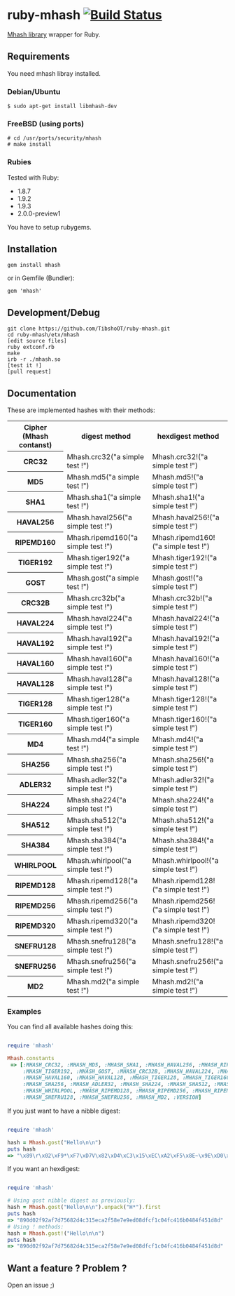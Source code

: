 # ruby-mhash [![Build Status](https://travis-ci.org/TibshoOT/ruby-mhash.png?branch=master)](https://travis-ci.org/TibshoOT/ruby-mhash)

[Mhash library](http://mhash.sourceforge.net/) wrapper for Ruby.

## Requirements

You need mhash libray installed.

### Debian/Ubuntu

    $ sudo apt-get install libmhash-dev

### FreeBSD (using ports)

    # cd /usr/ports/security/mhash
    # make install

### Rubies

Tested with Ruby:

* 1.8.7
* 1.9.2
* 1.9.3
* 2.0.0-preview1

You have to setup rubygems.

## Installation

    gem install mhash

or in Gemfile (Bundler):

    gem 'mhash'

## Development/Debug

    git clone https://github.com/TibshoOT/ruby-mhash.git
    cd ruby-mhash/etx/mhash
    [edit source files]
    ruby extconf.rb
    make
    irb -r ./mhash.so
    [test it !]
    [pull request]


## Documentation

These are implemented hashes with their methods:

<table>
<tr>
  <th>Cipher (Mhash contanst)</th>
  <th>digest method</th>
  <th>hexdigest method</th>
</tr>
<tr>
  <th>CRC32</th>
  <td>Mhash.crc32("a simple test !")</td>
  <td>Mhash.crc32!("a simple test !")</td>
</tr>
<tr>
  <th>MD5</th>
  <td>Mhash.md5("a simple test !")</td>
  <td>Mhash.md5!("a simple test !")</td>
</tr>
<tr>
  <th>SHA1</th>
  <td>Mhash.sha1("a simple test !")</td>
  <td>Mhash.sha1!("a simple test !")</td>
</tr>
<tr>
  <th>HAVAL256</th>
  <td>Mhash.haval256("a simple test !")</td>
  <td>Mhash.haval256!("a simple test !")</td>
</tr>
<tr>
  <th>RIPEMD160</th>
  <td>Mhash.ripemd160("a simple test !")</td>
  <td>Mhash.ripemd160!("a simple test !")</td>
</tr>
<tr>
  <th>TIGER192</th>
  <td>Mhash.tiger192("a simple test !")</td>
  <td>Mhash.tiger192!("a simple test !")</td>
</tr>
<tr>
  <th>GOST</th>
  <td>Mhash.gost("a simple test !")</td>
  <td>Mhash.gost!("a simple test !")</td>
</tr>
<tr>
  <th>CRC32B</th>
  <td>Mhash.crc32b("a simple test !")</td>
  <td>Mhash.crc32b!("a simple test !")</td>
</tr>
<tr>
  <th>HAVAL224</th>
  <td>Mhash.haval224("a simple test !")</td>
  <td>Mhash.haval224!("a simple test !")</td>
</tr>
<tr>
  <th>HAVAL192</th>
  <td>Mhash.haval192("a simple test !")</td>
  <td>Mhash.haval192!("a simple test !")</td>
</tr>
<tr>
  <th>HAVAL160</th>
  <td>Mhash.haval160("a simple test !")</td>
  <td>Mhash.haval160!("a simple test !")</td>
</tr>
<tr>
  <th>HAVAL128</th>
  <td>Mhash.haval128("a simple test !")</td>
  <td>Mhash.haval128!("a simple test !")</td>
</tr>
<tr>
  <th>TIGER128</th>
  <td>Mhash.tiger128("a simple test !")</td>
  <td>Mhash.tiger128!("a simple test !")</td>
</tr>
<tr>
  <th>TIGER160</th>
  <td>Mhash.tiger160("a simple test !")</td>
  <td>Mhash.tiger160!("a simple test !")</td>
</tr>
<tr>
  <th>MD4</th>
  <td>Mhash.md4("a simple test !")</td>
  <td>Mhash.md4!("a simple test !")</td>
</tr>
<tr>
  <th>SHA256</th>
  <td>Mhash.sha256("a simple test !")</td>
  <td>Mhash.sha256!("a simple test !")</td>
</tr>
<tr>
  <th>ADLER32</th>
  <td>Mhash.adler32("a simple test !")</td>
  <td>Mhash.adler32!("a simple test !")</td>
</tr>
<tr>
  <th>SHA224</th>
  <td>Mhash.sha224("a simple test !")</td>
  <td>Mhash.sha224!("a simple test !")</td>
</tr>
<tr>
  <th>SHA512</th>
  <td>Mhash.sha512("a simple test !")</td>
  <td>Mhash.sha512!("a simple test !")</td>
</tr>
<tr>
  <th>SHA384</th>
  <td>Mhash.sha384("a simple test !")</td>
  <td>Mhash.sha384!("a simple test !")</td>
</tr>
<tr>
  <th>WHIRLPOOL</th>
  <td>Mhash.whirlpool("a simple test !")</td>
  <td>Mhash.whirlpool!("a simple test !")</td>
</tr>
<tr>
  <th>RIPEMD128</th>
  <td>Mhash.ripemd128("a simple test !")</td>
  <td>Mhash.ripemd128!("a simple test !")</td>
</tr>
<tr>
  <th>RIPEMD256</th>
  <td>Mhash.ripemd256("a simple test !")</td>
  <td>Mhash.ripemd256!("a simple test !")</td>
</tr>
<tr>
  <th>RIPEMD320</th>
  <td>Mhash.ripemd320("a simple test !")</td>
  <td>Mhash.ripemd320!("a simple test !")</td>
</tr>
<tr>
  <th>SNEFRU128</th>
  <td>Mhash.snefru128("a simple test !")</td>
  <td>Mhash.snefru128!("a simple test !")</td>
</tr>
<tr>
  <th>SNEFRU256</th>
  <td>Mhash.snefru256("a simple test !")</td>
  <td>Mhash.snefru256!("a simple test !")</td>
</tr>
<tr>
  <th>MD2</th>
  <td>Mhash.md2("a simple test !")</td>
  <td>Mhash.md2!("a simple test !")</td>
</tr>
</table>

### Examples

You can find all available hashes doing this:

```ruby

require 'mhash'

Mhash.constants
 => [:MHASH_CRC32, :MHASH_MD5, :MHASH_SHA1, :MHASH_HAVAL256, :MHASH_RIPEMD160,
     :MHASH_TIGER192, :MHASH_GOST, :MHASH_CRC32B, :MHASH_HAVAL224, :MHASH_HAVAL192,
     :MHASH_HAVAL160, :MHASH_HAVAL128, :MHASH_TIGER128, :MHASH_TIGER160, :MHASH_MD4,
     :MHASH_SHA256, :MHASH_ADLER32, :MHASH_SHA224, :MHASH_SHA512, :MHASH_SHA384,
     :MHASH_WHIRLPOOL, :MHASH_RIPEMD128, :MHASH_RIPEMD256, :MHASH_RIPEMD320,
     :MHASH_SNEFRU128, :MHASH_SNEFRU256, :MHASH_MD2, :VERSION]
```

If you just want to have a nibble digest:

```ruby

require 'mhash'

hash = Mhash.gost("Hello\n\n")
puts hash
=> "\x89\r\x02\xF9*\xF7\xD7V\x82\xD4\xC3\x15\xEC\xA2\xF5\x8E~\x9E\xD0\x8D\xFC\xF1\xC0O\xC4\x16\xB0HOE\x1D\x8D"
```

If you want an hexdigest:

```ruby

require 'mhash'

# Using gost nibble digest as previously:
hash = Mhash.gost("Hello\n\n").unpack("H*").first
puts hash
=> "890d02f92af7d75682d4c315eca2f58e7e9ed08dfcf1c04fc416b0484f451d8d"
# Using ! methods:
hash = Mhash.gost!("Hello\n\n")
puts hash
=> "890d02f92af7d75682d4c315eca2f58e7e9ed08dfcf1c04fc416b0484f451d8d"
```

## Want a feature ? Problem ?

Open an issue ;)
